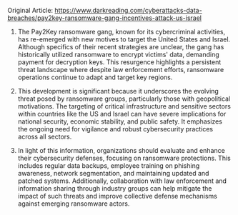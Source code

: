 Original Article: https://www.darkreading.com/cyberattacks-data-breaches/pay2key-ransomware-gang-incentives-attack-us-israel

1) The Pay2Key ransomware gang, known for its cybercriminal activities, has re-emerged with new motives to target the United States and Israel. Although specifics of their recent strategies are unclear, the gang has historically utilized ransomware to encrypt victims' data, demanding payment for decryption keys. This resurgence highlights a persistent threat landscape where despite law enforcement efforts, ransomware operations continue to adapt and target key regions.

2) This development is significant because it underscores the evolving threat posed by ransomware groups, particularly those with geopolitical motivations. The targeting of critical infrastructure and sensitive sectors within countries like the US and Israel can have severe implications for national security, economic stability, and public safety. It emphasizes the ongoing need for vigilance and robust cybersecurity practices across all sectors.

3) In light of this information, organizations should evaluate and enhance their cybersecurity defenses, focusing on ransomware protections. This includes regular data backups, employee training on phishing awareness, network segmentation, and maintaining updated and patched systems. Additionally, collaboration with law enforcement and information sharing through industry groups can help mitigate the impact of such threats and improve collective defense mechanisms against emerging ransomware actors.